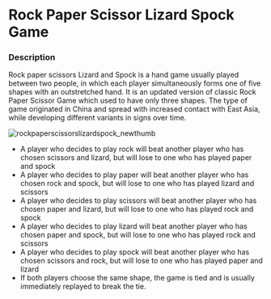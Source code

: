 # Rock Paper Scissor Lizard Spock Game

### Description
Rock paper scissors Lizard and Spock is a hand game usually played between two people, in which each player simultaneously forms one of five shapes with an outstretched hand. It is an updated version of classic Rock Paper Scissor Game which used to have only three shapes. The type of game originated in China and spread with increased contact with East Asia, while developing different variants in signs over time.</br>

![rockpaperscissorslizardspock_newthumb](https://user-images.githubusercontent.com/26957756/119156774-2ed9dd00-ba72-11eb-821f-3ea1ad1aef33.png)


<ul>
<li> A player who decides to play rock will beat another player who has chosen scissors and  lizard, but will lose to one who has played paper and spock</li>
<li> A player who decides to play paper will beat another player who has chosen rock and spock, but will lose to one who has played lizard and scissors</li>
<li> A player who decides to play scissors will beat another player who has chosen paper and lizard, but will lose to one who has played rock and spock</li>
<li> A player who decides to play lizard will beat another player who has chosen paper and spock, but will lose to one who has played rock and scissors</li>
<li> A player who decides to play spock will beat another player who has chosen scissors and rock, but will lose to one who has played paper and lizard</li>
<li> If both players choose the same shape, the game is tied and is usually immediately replayed to break the tie. </li>
</ul>

